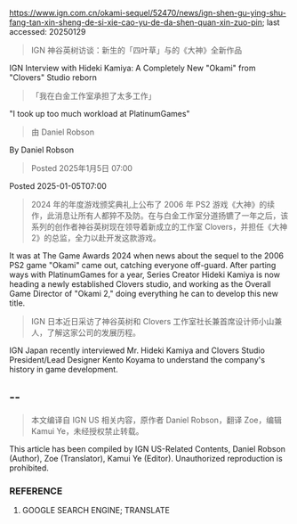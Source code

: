 https://www.ign.com.cn/okami-sequel/52470/news/ign-shen-gu-ying-shu-fang-tan-xin-sheng-de-si-xie-cao-yu-de-da-shen-quan-xin-zuo-pin; last accessed: 20250129

> IGN 神谷英树访谈：新生的「四叶草」与的《大神》全新作品

IGN Interview with Hideki Kamiya: A Completely New "Okami" from "Clovers" Studio reborn

> 「我在白金工作室承担了太多工作」

"I took up too much workload at PlatinumGames"

> 由 Daniel Robson 

By Daniel Robson

> Posted 2025年1月5日 07:00

Posted 2025-01-05T07:00

> 2024 年的年度游戏颁奖典礼上公布了 2006 年 PS2 游戏《大神》的续作，此消息让所有人都猝不及防。在与白金工作室分道扬镳了一年之后，该系列的创作者神谷英树现在领导着新成立的工作室 Clovers，并担任《大神 2》的总监，全力以赴开发这款游戏。

It was at The Game Awards 2024 when news about the sequel to the 2006 PS2 game "Okami" came out, catching everyone off-guard. After parting ways with PlatinumGames for a year, Series Creator Hideki Kamiya is now heading a newly established Clovers studio, and working as the Overall Game Director of "Okami 2," doing everything he can to develop this new title. 

> IGN 日本近日采访了神谷英树和 Clovers 工作室社长兼首席设计师小山兼人，了解这家公司的发展历程。

IGN Japan recently interviewed Mr. Hideki Kamiya and Clovers Studio President/Lead Designer Kento Koyama to understand the company's history in game development.

## --

> 本文编译自 IGN US 相关内容，原作者 Daniel Robson，翻译 Zoe，编辑 Kamui Ye，未经授权禁止转载。

This article has been compiled by IGN US-Related Contents, Daniel Robson (Author), Zoe (Translator), Kamui Ye (Editor). Unauthorized reproduction is prohibited.

### REFERENCE

1) GOOGLE SEARCH ENGINE; TRANSLATE
